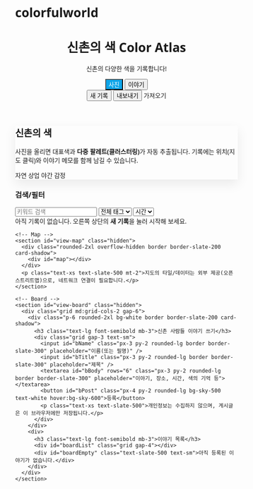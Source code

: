 # colorfulworld
<html lang="ko">
<head>
  <meta charset="utf-8" />
  <meta name="viewport" content="width=device-width, initial-scale=1" />
  <title>신촌의 색 Colorfulworldsinchon.</title>
  <meta name="description" content="신촌의 색을 수집하고 기록하는 컬러풀월드 신촌점" />
  <link rel="preconnect" href="https://fonts.googleapis.com">
  <link rel="preconnect" href="https://fonts.gstatic.com" crossorigin>
  <link href="https://fonts.googleapis.com/css2?family=Pretendard:wght@300;400;500;600;700&display=swap" rel="stylesheet">
  <script src="https://cdn.tailwindcss.com"></script>
  <!-- Leaflet for map -->
  <link rel="stylesheet" href="https://unpkg.com/leaflet@1.9.4/dist/leaflet.css" integrity="sha256-p4NxAoJBhIIN+hmNHrzRCf9tD/miZyoHS5obTRR9BMY=" crossorigin=""/>
  <script src="https://unpkg.com/leaflet@1.9.4/dist/leaflet.js" integrity="sha256-20nQCchB9co0qIjJZRGuk2/Z9VM+kNiyxNV1lvTlZBo=" crossorigin=""></script>
  <style>
    html, body { font-family: Pretendard, ui-sans-serif, system-ui, -apple-system, "Segoe UI", Roboto, "Helvetica Neue", Arial, "Noto Sans"; }
    .card-shadow { box-shadow: 0 10px 25px rgba(0,0,0,.08); }
    .ring-accent { box-shadow: 0 0 0 3px rgba(14,165,233,0.35); }
    .sr-only { position:absolute; width:1px; height:1px; margin:-1px; padding:0; overflow:hidden; clip:rect(0,0,0,0); border:0; }
    .tab-active { background:#0ea5e9; color:#fff; }
    .palette-dot { width:14px; height:14px; border-radius:999px; border:1px solid rgba(255,255,255,.8); box-shadow:0 0 0 1px rgba(0,0,0,.08) inset; }
    #map { height: 520px; }
  </style>
</head>
<body class="min-h-screen bg-gradient-to-b from-white to-slate-50 text-slate-800">
  <!-- Header -->
  <header class="sticky top-0 z-40 bg-white/80 backdrop-blur border-b border-slate-200/60">
    <div class="mx-auto max-w-7xl px-4 sm:px-6 lg:px-8 py-3 flex items-center justify-between">
      <div class="flex items-center gap-3">
        <div class="h-9 w-9 rounded-xl bg-sky-500"></div>
        <div>
          <h1 class="text-lg font-semibold tracking-tight">신촌의 색 <span class="text-slate-400 text-base">Color Atlas</span></h1>
          <p class="text-xs text-slate-500">신촌의 다양한 색을 기록합니다!</p>
        </div>
      </div>
      <nav class="hidden md:flex items-center gap-2 text-sm">
        <button id="tab-gallery" class="px-3 py-1.5 rounded-lg hover:bg-slate-100 tab-active">사진</button>
        <button id="tab-board" class="px-3 py-1.5 rounded-lg hover:bg-slate-100">이야기</button>
        <div class="w-px h-5 bg-slate-200 mx-1"></div>
        <button id="btn-add" class="px-3 py-1.5 rounded-lg bg-sky-500 text-white hover:bg-sky-600 transition">새 기록</button>
        <button id="btn-export" class="px-3 py-1.5 rounded-lg border border-slate-300 hover:bg-slate-100">내보내기</button>
        <label class="px-3 py-1.5 rounded-lg border border-slate-300 cursor-pointer hover:bg-slate-100">가져오기
          <input id="import-json" type="file" accept="application/json" class="sr-only" />
        </label>
      </nav>
    </div>
  </header>

  <!-- Controls -->
  <section class="mx-auto max-w-7xl px-4 sm:px-6 lg:px-8 mt-10 mb-6">
    <div class="grid md:grid-cols-3 gap-6 items-stretch">
      <div class="md:col-span-2 p-6 rounded-2xl card-shadow bg-white">
        <h2 class="text-2xl font-semibold mb-2">신촌의 색</h2>
        <p class="text-sm text-slate-600">사진을 올리면 대표색과 <b>다중 팔레트(클러스터링)</b>가 자동 추출됩니다. 기록에는 위치(지도 클릭)와 이야기 메모를 함께 남길 수 있습니다.</p>
        <div class="mt-4 flex items-center gap-3 text-xs text-slate-500">
          <span class="inline-flex items-center gap-2"><span class="h-2 w-2 rounded-full bg-emerald-500"></span>자연</span>
          <span class="inline-flex items-center gap-2"><span class="h-2 w-2 rounded-full bg-amber-500"></span>상업</span>
          <span class="inline-flex items-center gap-2"><span class="h-2 w-2 rounded-full bg-indigo-500"></span>야간</span>
          <span class="inline-flex items-center gap-2"><span class="h-2 w-2 rounded-full bg-rose-500"></span>감정</span>
        </div>
      </div>
      <div class="p-6 rounded-2xl bg-sky-50 border border-sky-100">
        <h3 class="font-semibold mb-2">검색/필터</h3>
        <div class="grid grid-cols-2 gap-3 text-sm">
          <input id="q" type="search" placeholder="키워드 검색" class="col-span-2 px-3 py-2 rounded-lg border border-slate-300 focus:outline-none focus:ring-2 focus:ring-sky-400" />
          <select id="tag" class="px-3 py-2 rounded-lg border border-slate-300 focus:outline-none focus:ring-2 focus:ring-sky-400">
            <option value="">전체 태그</option>
            <option>기쁨</option>
            <option>슬픔</option>
            <option>묘함</option>
            <option>설렘</option>
          </select>
          <select id="time" class="px-3 py-2 rounded-lg border border-slate-300 focus:outline-none focus:ring-2 focus:ring-sky-400">
            <option value="">시간</option>
            <option>새벽</option>
            <option>아침</option>
            <option>낮</option>
            <option>저녁</option>
            <option>밤</option>
          </select>
        </div>
      </div>
    </div>
  </section>

  <!-- Tabs Content -->
  <main class="mx-auto max-w-7xl px-4 sm:px-6 lg:px-8 pb-24">
    <!-- Gallery -->
    <section id="view-gallery">
      <div id="gallery" class="grid sm:grid-cols-2 lg:grid-cols-3 gap-6"></div>
      <div id="empty" class="hidden text-center text-slate-500 mt-14">아직 기록이 없습니다. 오른쪽 상단의 <b>새 기록</b>을 눌러 시작해 보세요.</div>
    </section>

    <!-- Map -->
    <section id="view-map" class="hidden">
      <div class="rounded-2xl overflow-hidden border border-slate-200 card-shadow">
        <div id="map"></div>
      </div>
      <p class="text-xs text-slate-500 mt-2">지도의 타일/데이터는 외부 제공(오픈스트리트맵)으로, 네트워크 연결이 필요합니다.</p>
    </section>

    <!-- Board -->
    <section id="view-board" class="hidden">
      <div class="grid md:grid-cols-2 gap-6">
        <div class="p-6 rounded-2xl bg-white border border-slate-200 card-shadow">
          <h3 class="text-lg font-semibold mb-3">신촌 사람들 이야기 쓰기</h3>
          <div class="grid gap-3 text-sm">
            <input id="bName" class="px-3 py-2 rounded-lg border border-slate-300" placeholder="이름(또는 필명)" />
            <input id="bTitle" class="px-3 py-2 rounded-lg border border-slate-300" placeholder="제목" />
            <textarea id="bBody" rows="6" class="px-3 py-2 rounded-lg border border-slate-300" placeholder="이야기, 장소, 시간, 색의 기억 등"></textarea>
            <button id="bPost" class="px-4 py-2 rounded-lg bg-sky-500 text-white hover:bg-sky-600">등록</button>
            <p class="text-xs text-slate-500">개인정보는 수집하지 않으며, 게시글은 이 브라우저에만 저장됩니다.</p>
          </div>
        </div>
        <div>
          <h3 class="text-lg font-semibold mb-3">이야기 목록</h3>
          <div id="boardList" class="grid gap-4"></div>
          <div id="boardEmpty" class="text-slate-500 text-sm">아직 등록된 이야기가 없습니다.</div>
        </div>
      </div>
    </section>
  </main>

  <!-- Add Modal -->
  <dialog id="modal" class="w-full max-w-4xl rounded-2xl p-0 overflow-hidden shadow-2xl">
    <form id="form" method="dialog" class="bg-white">
      <div class="p-6 border-b border-slate-200 flex items-center justify-between">
        <h3 class="text-lg font-semibold">새 기록 추가</h3>
        <button type="button" id="close" class="p-2 rounded-lg hover:bg-slate-100">✕</button>
      </div>
      <div class="p-6 grid md:grid-cols-2 gap-6">
        <div>
          <label class="block text-sm font-medium mb-2">이미지</label>
          <div id="drop" class="aspect-[4/3] rounded-xl border-2 border-dashed border-slate-300 flex items-center justify-center text-slate-400 text-sm">이미지 끌어놓기 또는 클릭
            <input id="file" type="file" accept="image/*" class="sr-only" />
          </div>
          <canvas id="preview" class="mt-3 w-full rounded-xl hidden"></canvas>
          <div id="swatch" class="mt-3 hidden">
            <div class="text-sm text-slate-600 mb-1">팔레트</div>
            <div class="flex items-center gap-2" id="palette"></div>
            <div class="mt-2 text-xs text-slate-500" id="hex">#—</div>
          </div>
        </div>
        <div class="grid gap-4">
          <div>
            <label class="block text-sm font-medium mb-1">제목</label>
            <input id="title" required class="w-full px-3 py-2 rounded-lg border border-slate-300 focus:outline-none focus:ring-2 focus:ring-sky-400" placeholder="예) 연세로 비 온 뒤 아스팔트" />
          </div>
          <div class="grid grid-cols-2 gap-3">
            <div>
              <label class="block text-sm font-medium mb-1">장소(텍스트)</label>
              <input id="place" class="w-full px-3 py-2 rounded-lg border border-slate-300 focus:outline-none focus:ring-2 focus:ring-sky-400" placeholder="예) 연세로, 창천동" />
            </div>
            <div>
              <label class="block text-sm font-medium mb-1">시간대</label>
              <select id="timeInput" class="w-full px-3 py-2 rounded-lg border border-slate-300 focus:outline-none focus:ring-2 focus:ring-sky-400">
                <option>새벽</option><option>아침</option><option selected>낮</option><option>저녁</option><option>밤</option>
              </select>
            </div>
          </div>

          <div class="grid grid-cols-3 gap-3 items-end">
            <div>
              <label class="block text-sm font-medium mb-1">위도</label>
              <input id="lat" type="number" step="0.000001" class="w-full px-3 py-2 rounded-lg border border-slate-300" placeholder="37.559" />
            </div>
            <div>
              <label class="block text-sm font-medium mb-1">경도</label>
              <input id="lng" type="number" step="0.000001" class="w-full px-3 py-2 rounded-lg border border-slate-300" placeholder="126.936" />
            </div>
            <button type="button" id="pickMap" class="px-3 py-2 rounded-lg border border-slate-300 hover:bg-slate-100">지도에서 지정</button>
          </div>

          <div>
            <label class="block text-sm font-medium mb-1">태그</label>
            <div class="flex flex-wrap gap-2">
              <label class="inline-flex items-center gap-2 text-sm px-2 py-1.5 rounded-lg border border-slate-300 cursor-pointer"><input type="checkbox" class="tagChk" value="자연"/>자연</label>
              <label class="inline-flex items-center gap-2 text-sm px-2 py-1.5 rounded-lg border border-slate-300 cursor-pointer"><input type="checkbox" class="tagChk" value="상업"/>상업</label>
              <label class="inline-flex items-center gap-2 text-sm px-2 py-1.5 rounded-lg border border-slate-300 cursor-pointer"><input type="checkbox" class="tagChk" value="야간"/>야간</label>
              <label class="inline-flex items-center gap-2 text-sm px-2 py-1.5 rounded-lg border border-slate-300 cursor-pointer"><input type="checkbox" class="tagChk" value="감정"/>감정</label>
            </div>
          </div>
          <div>
            <label class="block text-sm font-medium mb-1">메모</label>
            <textarea id="note" rows="5" class="w-full px-3 py-2 rounded-lg border border-slate-300 focus:outline-none focus:ring-2 focus:ring-sky-400" placeholder="색의 느낌, 소리, 냄새, 그 순간의 이야기"></textarea>
          </div>
        </div>
      </div>
      <div class="p-6 border-t border-slate-200 flex items-center justify-end gap-3">
        <button type="button" id="resetBtn" class="px-4 py-2 rounded-lg border border-slate-300 hover:bg-slate-100">리셋</button>
        <button id="save" class="px-4 py-2 rounded-lg bg-sky-500 text-white hover:bg-sky-600">저장</button>
      </div>
    </form>
  </dialog>

  <!-- Map Picker Modal -->
  <dialog id="pickModal" class="w-full max-w-3xl rounded-2xl p-0 overflow-hidden shadow-2xl">
    <div class="p-3 bg-white border-b border-slate-200 flex items-center justify-between">
      <div class="text-sm">지도를 클릭하여 위치를 지정하세요 (신촌 일대)</div>
      <button id="pickClose" class="p-2 rounded-lg hover:bg-slate-100">✕</button>
    </div>
    <div id="pickMapView" style="height:420px"></div>
    <div class="p-3 bg-white border-t border-slate-200 text-right text-sm text-slate-600">좌표: <span id="pickCoord">—</span></div>
  </dialog>

  <template id="cardTpl">
    <article class="group overflow-hidden rounded-2xl bg-white card-shadow border border-slate-200/60">
      <div class="relative aspect-[4/3] overflow-hidden">
        <img class="w-full h-full object-cover" alt="" />
        <div class="absolute top-3 left-3 rounded-lg px-2 py-1 text-xs text-white/90" data-badge></div>
        <div class="absolute bottom-3 right-3 flex gap-1" data-chip></div>
      </div>
      <div class="p-4">
        <h4 class="font-semibold truncate" data-title></h4>
        <p class="text-xs text-slate-500 mt-1" data-meta></p>
        <p class="text-sm text-slate-700 mt-2 line-clamp-3" data-note></p>
        <div class="flex gap-2 flex-wrap mt-3" data-tags></div>
      </div>
    </article>
  </template>

  <template id="boardTpl">
    <article class="p-4 rounded-xl bg-white border border-slate-200 card-shadow">
      <h4 class="font-semibold" data-btitle></h4>
      <p class="text-xs text-slate-500 mt-0.5" data-bmeta></p>
      <p class="text-sm text-slate-700 mt-2" data-bbody></p>
    </article>
  </template>

  <script>
    // --- State ---
    const state = { items: [], board: [], filter: { q: '', tag: '', time: '' } };

    // --- Elements ---
    const gallery = document.getElementById('gallery');
    const empty = document.getElementById('empty');
    const modal = document.getElementById('modal');
    const form = document.getElementById('form');
    const fileInput = document.getElementById('file');
    const drop = document.getElementById('drop');
    const preview = document.getElementById('preview');
    const swatch = document.getElementById('swatch');
    const paletteWrap = document.getElementById('palette');
    const hexEl = document.getElementById('hex');

    const viewGallery = document.getElementById('view-gallery');
    const viewMap = document.getElementById('view-map');
    const viewBoard = document.getElementById('view-board');

    // Controls
    document.getElementById('tab-gallery').addEventListener('click', ()=> switchTab('gallery'));
    document.getElementById('tab-map').addEventListener('click', ()=> switchTab('map'));
    document.getElementById('tab-board').addEventListener('click', ()=> switchTab('board'));

    document.getElementById('btn-add').addEventListener('click', () => openModal());
    document.getElementById('close').addEventListener('click', () => modal.close());
    document.getElementById('resetBtn').addEventListener('click', resetModal);
    document.getElementById('save').addEventListener('click', onSave);
    document.getElementById('btn-export').addEventListener('click', onExport);
    document.getElementById('import-json').addEventListener('change', onImport);

    // Board
    document.getElementById('bPost').addEventListener('click', postBoard);

    // Filters
    document.getElementById('q').addEventListener('input', e => { state.filter.q = e.target.value.toLowerCase(); render(); });
    document.getElementById('tag').addEventListener('change', e => { state.filter.tag = e.target.value; render(); });
    document.getElementById('time').addEventListener('change', e => { state.filter.time = e.target.value; render(); });

    // Map picker
    const pickModal = document.getElementById('pickModal');
    const pickCoord = document.getElementById('pickCoord');
    let pickMap, pickMarker;
    document.getElementById('pickMap').addEventListener('click', () => {
      pickModal.showModal();
      setTimeout(()=>{
        if(!pickMap){
          pickMap = L.map('pickMapView').setView([37.559,126.936], 15);
          L.tileLayer('https://{s}.tile.openstreetmap.org/{z}/{x}/{y}.png', { attribution: '&copy; OpenStreetMap' }).addTo(pickMap);
          pickMap.on('click', (e)=>{
            const { lat, lng } = e.latlng;
            if(pickMarker) pickMap.removeLayer(pickMarker);
            pickMarker = L.marker([lat,lng]).addTo(pickMap);
            document.getElementById('lat').value = lat.toFixed(6);
            document.getElementById('lng').value = lng.toFixed(6);
            pickCoord.textContent = lat.toFixed(6)+', '+lng.toFixed(6);
          });
        } else { pickMap.invalidateSize(); }
      },50);
    });
    document.getElementById('pickClose').addEventListener('click', ()=> pickModal.close());

    // Drag & Drop
    drop.addEventListener('click', () => fileInput.click());
    drop.addEventListener('dragover', e => { e.preventDefault(); drop.classList.add('ring-accent'); });
    drop.addEventListener('dragleave', () => drop.classList.remove('ring-accent'));
    drop.addEventListener('drop', e => { e.preventDefault(); drop.classList.remove('ring-accent'); handleFile(e.dataTransfer.files[0]); });
    fileInput.addEventListener('change', e => handleFile(e.target.files[0]));

    function switchTab(name){
      const tabs = ['gallery','map','board'];
      tabs.forEach(t=>{
        document.getElementById('view-'+t).classList.toggle('hidden', t!==name);
        document.getElementById('tab-'+t).classList.toggle('tab-active', t===name);
      });
      if(name==='map'){ initMainMap(); }
    }

    function openModal() { modal.showModal(); }

    function resetModal() {
      form.reset();
      preview.classList.add('hidden');
      swatch.classList.add('hidden');
      hexEl.textContent = '#—';
      paletteWrap.innerHTML = '';
      delete preview.dataset.src; delete preview.dataset.hex; delete preview.dataset.palette;
    }

    function handleFile(file) {
      if (!file) return;
      const reader = new FileReader();
      reader.onload = e => {
        const img = new Image();
        img.onload = () => {
          const ctx = preview.getContext('2d');
          const maxW = 900; const scale = Math.min(1, maxW / img.width);
          preview.width = Math.floor(img.width * scale);
          preview.height = Math.floor(img.height * scale);
          ctx.drawImage(img, 0, 0, preview.width, preview.height);
          preview.classList.remove('hidden');
          // Compute palette via k-means (k=5)
          const { avgHex, palette } = extractPalette(preview, 5, 8);
          swatch.classList.remove('hidden');
          paletteWrap.innerHTML = '';
          palette.forEach(hex=>{
            const d=document.createElement('div'); d.className='palette-dot'; d.style.background=hex; paletteWrap.appendChild(d);
          });
          hexEl.textContent = avgHex + '  ·  ' + palette.join(', ');
          preview.dataset.src = e.target.result;
          preview.dataset.hex = avgHex;
          preview.dataset.palette = JSON.stringify(palette);
        };
        img.src = e.target.result;
      };
      reader.readAsDataURL(file);
    }

    function extractPalette(canvas, k=5, iterations=8){
      const ctx = canvas.getContext('2d', { willReadFrequently: true });
      const { width, height } = canvas;
      const step = 8; const samples=[];
      try {
        const data = ctx.getImageData(0,0,width,height).data;
        for(let y=0;y<height;y+=step){
          for(let x=0;x<width;x+=step){
            const i=(y*width+x)*4; const r=data[i], g=data[i+1], b=data[i+2], a=data[i+3];
            if(a>200) samples.push([r,g,b]);
          }
        }
      } catch(e){ /* ignore CORS */ }
      if(samples.length===0) return { avgHex:'#999999', palette:['#999999'] };
      // init centers randomly
      const centers = Array.from({length:k}, ()=> samples[(Math.random()*samples.length)|0].slice());
      for(let it=0; it<iterations; it++){
        const buckets = Array.from({length:k}, ()=>({sum:[0,0,0], n:0}));
        for(const p of samples){
          let bi=0, bd=1e9; for(let i=0;i<k;i++){ const c=centers[i]; const d=(p[0]-c[0])**2+(p[1]-c[1])**2+(p[2]-c[2])**2; if(d<bd){bd=d;bi=i;} }
          const b=buckets[bi]; b.sum[0]+=p[0]; b.sum[1]+=p[1]; b.sum[2]+=p[2]; b.n++;
        }
        for(let i=0;i<k;i++){ if(buckets[i].n>0) centers[i]=buckets[i].sum.map(x=>Math.round(x/buckets[i].n)); }
      }
      const hex = v=> '#'+v.map(x=>x.toString(16).padStart(2,'0')).join('');
      const palette = centers.map(c=>hex(c));
      const avg = samples.reduce((a,p)=>[a[0]+p[0],a[1]+p[1],a[2]+p[2]],[0,0,0]).map(x=>Math.round(x/samples.length));
      const avgHex = hex(avg);
      return { avgHex, palette };
    }

    function onSave(e){
      e.preventDefault();
      const title = document.getElementById('title').value.trim(); if (!title) return;
      const place = document.getElementById('place').value.trim();
      const time = document.getElementById('timeInput').value;
      const note = document.getElementById('note').value.trim();
      const tags = [...document.querySelectorAll('.tagChk:checked')].map(i=>i.value);
      const src = preview.dataset.src || '';
      const hex = preview.dataset.hex || '#999999';
      const palette = preview.dataset.palette ? JSON.parse(preview.dataset.palette) : [];
      const lat = parseFloat(document.getElementById('lat').value);
      const lng = parseFloat(document.getElementById('lng').value);
      addItem({ title, place, time, note, tags, src, hex, palette, lat: isNaN(lat)?null:lat, lng: isNaN(lng)?null:lng, date: new Date().toISOString() });
      modal.close();
      resetModal();
    }

    function addItem(item){ state.items.unshift(item); persist(); render(); refreshMap(); }

    function render(){
      gallery.innerHTML = '';
      const { q, tag, time } = state.filter;
      const items = state.items.filter(it => {
        const matchQ = !q || (it.title+it.place+it.note).toLowerCase().includes(q);
        const matchTag = !tag || it.tags?.includes(tag);
        const matchTime = !time || it.time===time;
        return matchQ && matchTag && matchTime;
      });
      empty.classList.toggle('hidden', items.length>0);
      for(const it of items){
        const node = document.getElementById('cardTpl').content.firstElementChild.cloneNode(true);
        const img = node.querySelector('img'); img.src = it.src; img.alt = it.title;
        const badge = node.querySelector('[data-badge]');
        badge.textContent = it.time || '';
        badge.style.background = (it.hex||'#999') + 'cc';
        const chipWrap = node.querySelector('[data-chip]');
        (it.palette && it.palette.length? it.palette : [it.hex]).slice(0,5).forEach(h=>{ const d=document.createElement('div'); d.className='palette-dot'; d.style.background=h; chipWrap.appendChild(d); });
        node.querySelector('[data-title]').textContent = it.title;
        node.querySelector('[data-meta]').textContent = [it.place, new Date(it.date).toLocaleDateString('ko-KR')].filter(Boolean).join(' · ');
        node.querySelector('[data-note]').textContent = it.note;
        const tagsWrap = node.querySelector('[data-tags]');
        (it.tags||[]).forEach(t=>{ const span = document.createElement('span'); span.className = 'text-xs px-2 py-1 rounded-md border border-slate-300'; span.textContent = t; tagsWrap.appendChild(span); });
        gallery.appendChild(node);
      }
    }

    // --- Board ---
    function postBoard(){
      const name = document.getElementById('bName').value.trim() || '익명';
      const title = document.getElementById('bTitle').value.trim();
      const body = document.getElementById('bBody').value.trim();
      if(!title || !body) return;
      state.board.unshift({ name, title, body, date: new Date().toISOString() });
      document.getElementById('bName').value=''; document.getElementById('bTitle').value=''; document.getElementById('bBody').value='';
      persist(); renderBoard();
    }

    function renderBoard(){
      const wrap = document.getElementById('boardList');
      const emptyEl = document.getElementById('boardEmpty');
      wrap.innerHTML='';
      emptyEl.classList.toggle('hidden', state.board.length>0);
      for(const b of state.board){
        const node = document.getElementById('boardTpl').content.firstElementChild.cloneNode(true);
        node.querySelector('[data-btitle]').textContent = b.title;
        node.querySelector('[data-bmeta]').textContent = `${b.name} · ${new Date(b.date).toLocaleString('ko-KR')}`;
        node.querySelector('[data-bbody]').textContent = b.body;
        wrap.appendChild(node);
      }
    }

    // --- Map ---
    let mainMap, markersLayer;
    function initMainMap(){
      if(mainMap){ setTimeout(()=> mainMap.invalidateSize(), 50); return; }
      mainMap = L.map('map').setView([37.559,126.936], 14);
      L.tileLayer('https://{s}.tile.openstreetmap.org/{z}/{x}/{y}.png', { attribution: '&copy; OpenStreetMap' }).addTo(mainMap);
      markersLayer = L.layerGroup().addTo(mainMap);
      refreshMap();
    }

    function refreshMap(){
      if(!markersLayer) return;
      markersLayer.clearLayers();
      const points = state.items.filter(i=> typeof i.lat==='number' && typeof i.lng==='number');
      points.forEach(it=>{
        const m = L.circleMarker([it.lat,it.lng], { radius:6, weight:1, color:'#333', fillColor: it.hex||'#3388ff', fillOpacity:0.9 });
        const pal = (it.palette && it.palette.length ? it.palette : [it.hex]).slice(0,5).map(h=>`<span style="display:inline-block;width:10px;height:10px;border-radius:50%;background:${h};margin-right:2px;border:1px solid #fff"></span>`).join('');
        m.bindPopup(`<b>${escapeHtml(it.title)}</b><br/>${escapeHtml(it.place||'')}<br/><small>${new Date(it.date).toLocaleString('ko-KR')}</small><div style="margin-top:6px">${pal}</div>`);
        m.addTo(markersLayer);
      });
    }

    function escapeHtml(str=''){ return str.replace(/[&<>"']/g, s=>({"&":"&amp;","<":"&lt;",
      ">":"&gt;","\"":"&quot;","'":"&#39;"}[s])); }

    // --- Persistence ---
    function persist(){ localStorage.setItem('shinchon-colors-pack', JSON.stringify({items:state.items, board:state.board})); }
    function restore(){
      try { const obj = JSON.parse(localStorage.getItem('shinchon-colors-pack')||'{}'); state.items = obj.items||[]; state.board = obj.board||[]; }
      catch(e){ state.items=[]; state.board=[]; }
      render(); renderBoard();
    }

    function onExport(){
      const blob = new Blob([JSON.stringify({items:state.items, board:state.board}, null, 2)], {type:'application/json'});
      const url = URL.createObjectURL(blob); const a=document.createElement('a'); a.href=url; a.download='shinchon-color-atlas.json'; a.click(); URL.revokeObjectURL(url);
    }

    function onImport(e){
      const file = e.target.files[0]; if(!file) return;
      const reader = new FileReader(); reader.onload = ev => {
        try { const obj = JSON.parse(ev.target.result); if(obj && (obj.items||obj.board)){ state.items = obj.items||[]; state.board = obj.board||[]; persist(); render(); renderBoard(); refreshMap(); } }
        catch(err){ alert('JSON 형식을 확인해 주세요.'); }
      }; reader.readAsText(file); e.target.value='';
    }

    // Init
    restore();
  </script>
</body>
</html>
